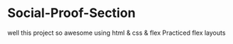 # Social-Proof-Section
well this project so awesome using html &amp; css &amp; flex Practiced flex  layouts 
